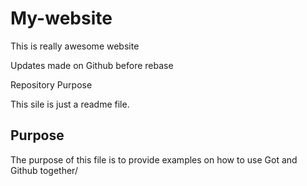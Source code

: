# My-website

This is really awesome website

Updates made on Github before rebase

Repository Purpose

This sile is just a readme file.

## Purpose

The purpose of this file is to provide examples on how to use Got and Github together/
